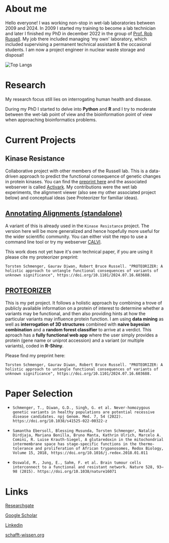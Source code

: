 # About me
Hello everyone!
I was working non-stop in wet-lab laboratories between 2009 and 2024. In 2009 I started my training to become a lab technician and later I finished my PhD in december 2022 in the group of [Prof. Rob Russell](http://russelllab.org). My job there included managing 'my own' laboratory, which included supervising a permanent technical assistant & the occasional students. I am now a project engineer in nuclear waste storage and disposal!

![Top Langs](https://github-readme-stats.vercel.app/api/top-langs/?username=tschmenger&layout=compact)

# Research
My research focus still lies on interrogating human health and disease.

During my PhD I started to delve into **Python** and **R** and I try to moderate between the wet-lab point of view and the bioinformation point of view when approaching bioinformatics problems.

# Current Projects 
## Kinase Resistance
Collaborative project with other members of the Russell lab.
This is a data-driven approach to predict the functional consequence of genetic changes in protein kinases. You can find the [preprint here](https://www.researchsquare.com/article/rs-5001235/v1) and the associated webserver is called [Activark](http://activark.russelllab.org/). My contributions were the wet lab experiments, the alignment viewer (also see my other associated project below) and conceptual ideas (see Proteorizer for familiar ideas).


## [Annotating Alignments (standalone)](https://github.com/tschmenger/Annotate_Alignments)
A variant of this is already used in the ``Kinase Resistance`` project. The version here will be more generalized and hence hopefully more useful for the wider scientific community. 
You can either visit the repo to use a command line tool or try my webserver [CALVI](https://schafft-wissen.org/CALVI/).

This work does not yet have it's own technical paper, if you are using it please cite my proteorizer preprint:

`Torsten Schmenger, Gaurav Diwan, Robert Bruce Russell. "PROTEORIZER: A holistic approach to untangle functional consequences of variants of unknown significance", https://doi.org/10.1101/2024.07.16.603688.`

## [PROTEORIZER](https://github.com/tschmenger/PROTEORIZER)
This is my pet project. It follows a holistic approach by combining a trove of publicly available information on a protein of interest to determine whether a variants may be functional, and then also providing hints at how the particular variants may influence protein function. I am using **data mining** as well as **interrogation of 3D structures** combined with **naive bayesian combination** and a **random forest classifier** to arrive at a verdict. This aproach has a **fully functional web app** where the user simply provides a protein (gene name or uniprot accession) and a variant (or multiple variants), coded in **R-Shiny**.

Please find my preprint here:

`Torsten Schmenger, Gaurav Diwan, Robert Bruce Russell. "PROTEORIZER: A holistic approach to untangle functional consequences of variants of unknown significance", https://doi.org/10.1101/2024.07.16.603688.`

# Paper Selection

- ``Schmenger, T., Diwan, G.D., Singh, G. et al. Never-homozygous genetic variants in healthy populations are potential recessive disease candidates. npj Genom. Med. 7, 54 (2022). https://doi.org/10.1038/s41525-022-00322-z``

- ``Samantha Ebersoll, Blessing Musunda, Torsten Schmenger, Natalie Dirdjaja, Mariana Bonilla, Bruno Manta, Kathrin Ulrich, Marcelo A. Comini, R. Luise Krauth-Siegel,
A glutaredoxin in the mitochondrial intermembrane space has stage-specific functions in the thermo-tolerance and proliferation of African trypanosomes, Redox Biology, Volume 15, 2018, https://doi.org/10.1016/j.redox.2018.01.011``

- ``Osswald, M., Jung, E., Sahm, F. et al. Brain tumour cells interconnect to a functional and resistant network. Nature 528, 93–98 (2015). https://doi.org/10.1038/nature16071``

# Links

[Researchgate](https://www.researchgate.net/profile/Torsten-Schmenger)

[Google Scholar](https://scholar.google.com/citations?user=OvgMdSgAAAAJ&hl=en)

[Linkedin](https://www.linkedin.com/in/dr-torsten-schmenger-85b79021b/)

[schafft-wissen.org](https://schafft-wissen.org/)




